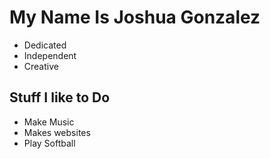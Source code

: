 # My Name Is Joshua Gonzalez
- Dedicated
- Independent
- Creative

## Stuff I like to Do
- Make Music
- Makes websites
- Play Softball
